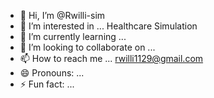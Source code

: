 - 👋 Hi, I’m @Rwilli-sim
- 👀 I’m interested in ... Healthcare Simulation
- 🌱 I’m currently learning ... 
- 💞️ I’m looking to collaborate on ...
- 📫 How to reach me ... rwilli1129@gmail.com
- 😄 Pronouns: ...
- ⚡ Fun fact: ... 

<!---
Rwilli-sim/Rwilli-sim is a ✨ special ✨ repository because its `README.md` (this file) appears on your GitHub profile.
You can click the Preview link to take a look at your changes.
--->
